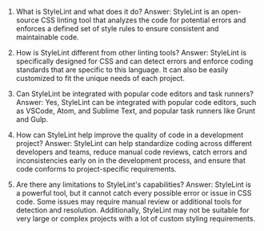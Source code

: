

1. What is StyleLint and what does it do?
Answer: StyleLint is an open-source CSS linting tool that analyzes the code for potential errors and enforces a defined set of style rules to ensure consistent and maintainable code.

2. How is StyleLint different from other linting tools?
Answer: StyleLint is specifically designed for CSS and can detect errors and enforce coding standards that are specific to this language. It can also be easily customized to fit the unique needs of each project.

3. Can StyleLint be integrated with popular code editors and task runners?
Answer: Yes, StyleLint can be integrated with popular code editors, such as VSCode, Atom, and Sublime Text, and popular task runners like Grunt and Gulp.

4. How can StyleLint help improve the quality of code in a development project?
Answer: StyleLint can help standardize coding across different developers and teams, reduce manual code reviews, catch errors and inconsistencies early on in the development process, and ensure that code conforms to project-specific requirements.

5. Are there any limitations to StyleLint's capabilities?
Answer: StyleLint is a powerful tool, but it cannot catch every possible error or issue in CSS code. Some issues may require manual review or additional tools for detection and resolution. Additionally, StyleLint may not be suitable for very large or complex projects with a lot of custom styling requirements.